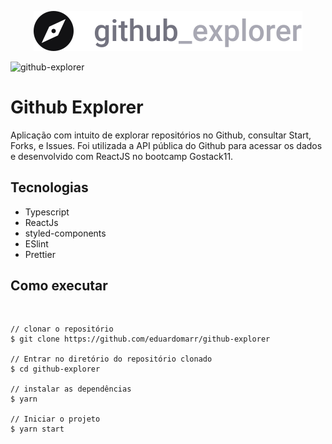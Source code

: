 <p align="center">
  <img src="/src/assets/logo.svg">
</p>

  ![github-explorer](https://user-images.githubusercontent.com/24718475/83085545-ae50ee00-a062-11ea-9493-85a66c757486.gif)

<h1>Github Explorer</h1>
Aplicação com intuito de explorar repositórios no Github, consultar Start, Forks, e Issues. Foi utilizada a API pública do Github para acessar os dados e desenvolvido com ReactJS no bootcamp Gostack11.
<h2>Tecnologias</h2>
<ul>
  <li>Typescript</li>
  <li>ReactJs</li>
  <li>styled-components</li>
  <li>ESlint</li>
  <li>Prettier</li>
</ul>
<h2>Como executar</h2>
<pre>

    // clonar o repositório
    $ git clone https://github.com/eduardomarr/github-explorer
    
    // Entrar no diretório do repositório clonado
    $ cd github-explorer

    // instalar as dependências
    $ yarn

    // Iniciar o projeto
    $ yarn start
</pre>
